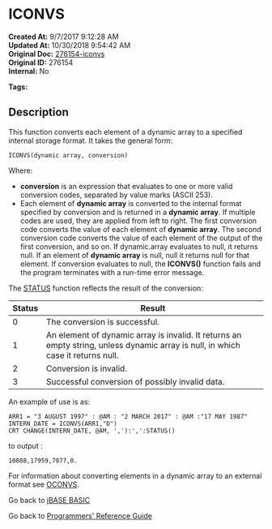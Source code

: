 # ICONVS

**Created At:** 9/7/2017 9:12:28 AM  
**Updated At:** 10/30/2018 9:54:42 AM  
**Original Doc:** [276154-iconvs](https://docs.jbase.com/36868-jbase-basic/276154-iconvs)  
**Original ID:** 276154  
**Internal:** No  

**Tags:**
<badge text='output' vertical='middle' />
<badge text='dynamic arrays' vertical='middle' />
<badge text='conversion' vertical='middle' />

## Description

This function converts each element of a dynamic array to a specified internal storage format. It takes the general form:

```
ICONVS(dynamic array, conversion)
```

Where:

- **conversion** is an expression that evaluates to one or more valid conversion codes, separated by value marks (ASCII 253).
- Each element of **dynamic array** is converted to the internal format specified by conversion and is returned in a **dynamic array**. If multiple codes are used, they are applied from left to right. The first conversion code converts the value of each element of **dynamic array**. The second conversion code converts the value of each element of the output of the first conversion, and so on. If dynamic.array evaluates to null, it returns null. If an element of **dynamic array** is null, null it returns null for that element. If conversion evaluates to null, the **ICONVS()** function fails and the program terminates with a run-time error message.

The [STATUS](./../status-function) function reflects the result of the conversion:

| Status | Result |
| --- | --- |
| 0 | The conversion is successful. |
| 1 | An element of dynamic array is invalid. It returns an empty string, unless dynamic array is null, in which case it returns null. |
| 2 | Conversion is invalid. |
| 3 | Successful conversion of possibly invalid data. |

An example of use is as:

```
ARR1 = "3 AUGUST 1997" : @AM : "2 MARCH 2017" : @AM :"17 MAY 1987"
INTERN_DATE = ICONVS(ARR1,"D")
CRT CHANGE(INTERN_DATE, @AM, ','):',':STATUS()
```

to output :

```
10808,17959,7077,0.
```

For information about converting elements in a dynamic array to an external format see [OCONVS](./../oconvs).

Go back to [jBASE BASIC](./../README.md)

Go back to [Programmers' Reference Guide](./../../reference-guides/jbc/README.md)
